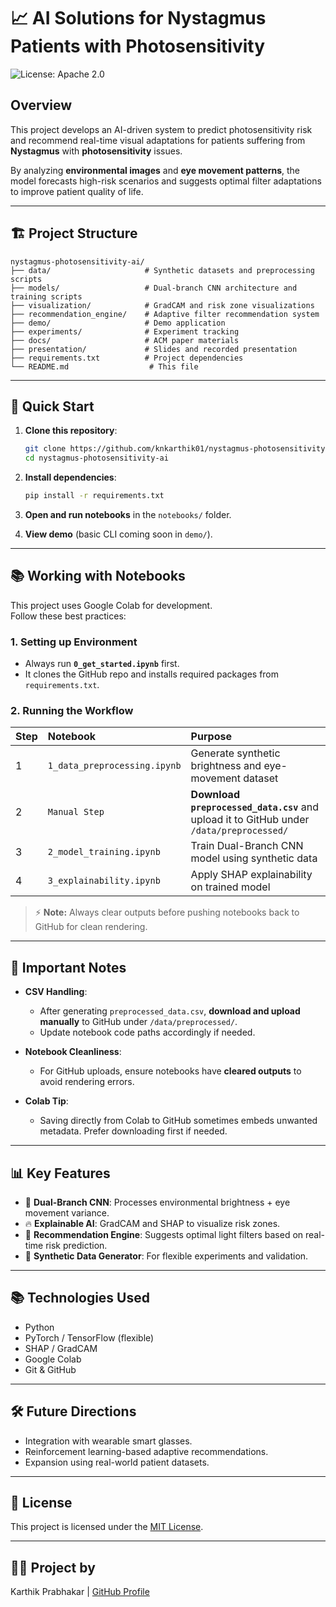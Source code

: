 
# 📈 AI Solutions for Nystagmus Patients with Photosensitivity

![License: Apache 2.0](https://img.shields.io/badge/License-Apache_2.0-blue.svg)

## Overview
This project develops an AI-driven system to predict photosensitivity risk and recommend real-time visual adaptations for patients suffering from **Nystagmus** with **photosensitivity** issues.

By analyzing **environmental images** and **eye movement patterns**, the model forecasts high-risk scenarios and suggests optimal filter adaptations to improve patient quality of life.

---

## 🏗️ Project Structure

```
nystagmus-photosensitivity-ai/
├── data/                     # Synthetic datasets and preprocessing scripts
├── models/                   # Dual-branch CNN architecture and training scripts
├── visualization/            # GradCAM and risk zone visualizations
├── recommendation_engine/    # Adaptive filter recommendation system
├── demo/                     # Demo application
├── experiments/              # Experiment tracking
├── docs/                     # ACM paper materials
├── presentation/             # Slides and recorded presentation
├── requirements.txt          # Project dependencies
└── README.md                  # This file
```

---

## 🚀 Quick Start

1. **Clone this repository**:
   ```bash
   git clone https://github.com/knkarthik01/nystagmus-photosensitivity-ai.git
   cd nystagmus-photosensitivity-ai
   ```

2. **Install dependencies**:
   ```bash
   pip install -r requirements.txt
   ```

3. **Open and run notebooks** in the `notebooks/` folder.

4. **View demo** (basic CLI coming soon in `demo/`).

---

## 📚 Working with Notebooks

This project uses Google Colab for development.  
Follow these best practices:

### 1. Setting up Environment
- Always run **`0_get_started.ipynb`** first.
- It clones the GitHub repo and installs required packages from `requirements.txt`.

### 2. Running the Workflow
| Step | Notebook | Purpose |
|:---|:---|:---|
| 1 | `1_data_preprocessing.ipynb` | Generate synthetic brightness and eye-movement dataset |
| 2 | `Manual Step` | **Download `preprocessed_data.csv`** and upload it to GitHub under `/data/preprocessed/` |
| 3 | `2_model_training.ipynb` | Train Dual-Branch CNN model using synthetic data |
| 4 | `3_explainability.ipynb` | Apply SHAP explainability on trained model |

> ⚡ **Note:** Always clear outputs before pushing notebooks back to GitHub for clean rendering.

---

## 📂 Important Notes
- **CSV Handling**:  
   - After generating `preprocessed_data.csv`, **download and upload manually** to GitHub under `/data/preprocessed/`.
   - Update notebook code paths accordingly if needed.

- **Notebook Cleanliness**:  
   - For GitHub uploads, ensure notebooks have **cleared outputs** to avoid rendering errors.

- **Colab Tip**:  
   - Saving directly from Colab to GitHub sometimes embeds unwanted metadata. Prefer downloading first if needed.

---

## 📊 Key Features

- 🧠 **Dual-Branch CNN**: Processes environmental brightness + eye movement variance.
- 🔥 **Explainable AI**: GradCAM and SHAP to visualize risk zones.
- 🧩 **Recommendation Engine**: Suggests optimal light filters based on real-time risk prediction.
- 🎯 **Synthetic Data Generator**: For flexible experiments and validation.

---

## 📚 Technologies Used
- Python
- PyTorch / TensorFlow (flexible)
- SHAP / GradCAM
- Google Colab
- Git & GitHub

---

## 🛠️ Future Directions
- Integration with wearable smart glasses.
- Reinforcement learning-based adaptive recommendations.
- Expansion using real-world patient datasets.

---

## 📄 License
This project is licensed under the [MIT License](LICENSE).

---

## 👨‍💻 Project by
Karthik Prabhakar | [GitHub Profile](https://github.com/knkarthik01)

